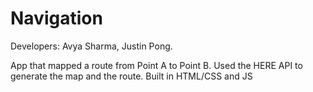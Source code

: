 # Navigation

Developers: Avya Sharma, Justin Pong. 

App that mapped a route from Point A to Point B. Used the HERE API to generate the map and the route. Built in HTML/CSS and JS
